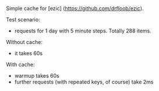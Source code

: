 Simple cache for [ezic] (https://github.com/drfloob/ezic).

Test scenario:
- requests for 1 day with 5 minute steps. Totally 288 items.

Without cache:
- it takes 60s

With cache:
- warmup takes 60s
- further requests (with repeated keys, of course) take 2ms

